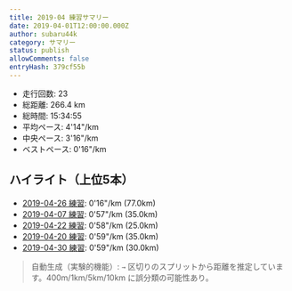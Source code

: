 ```yaml
---
title: 2019-04 練習サマリー
date: 2019-04-01T12:00:00.000Z
author: subaru44k
category: サマリー
status: publish
allowComments: false
entryHash: 379cf55b
---
```

- 走行回数: 23
- 総距離: 266.4 km
- 総時間: 15:34:55
- 平均ペース: 4'14"/km
- 中央ペース: 3'16"/km
- ベストペース: 0'16"/km

## ハイライト（上位5本）
- [2019-04-26 練習](/2019-04-26-be66a634ef9b6030c16396ef5d1eae57/): 0'16"/km (77.0km)
- [2019-04-07 練習](/2019-04-07-0cdf4dd29bb9b4127c3becfb205ddc2b/): 0'57"/km (35.0km)
- [2019-04-22 練習](/2019-04-22-eddd94adb7a4ac32fbb75c558b5fc443/): 0'58"/km (25.0km)
- [2019-04-20 練習](/2019-04-20-37c5e8ec7562b4d80ea8db631c6f7a29/): 0'59"/km (35.0km)
- [2019-04-30 練習](/2019-04-30-5ea202918e78c2968ec796fcdb06304e/): 0'59"/km (30.0km)

> 自動生成（実験的機能）: `→` 区切りのスプリットから距離を推定しています。400m/1km/5km/10km に誤分類の可能性あり。
